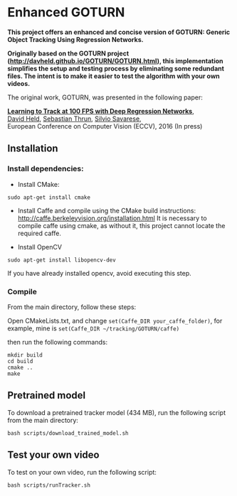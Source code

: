 # Enhanced GOTURN

**This project offers an enhanced and concise version of GOTURN: Generic Object Tracking Using Regression Networks.**

**Originally based on the GOTURN project (http://davheld.github.io/GOTURN/GOTURN.html), this implementation simplifies the setup and testing process by eliminating some redundant files. The intent is to make it easier to test the algorithm with your own videos.**

The original work, GOTURN, was presented in the following paper:

**[Learning to Track at 100 FPS with Deep Regression Networks](http://davheld.github.io/GOTURN/GOTURN.html)**,
<br>
[David Held](http://davheld.github.io/),
[Sebastian Thrun](http://robots.stanford.edu/),
[Silvio Savarese](http://cvgl.stanford.edu/silvio/),
<br>
European Conference on Computer Vision (ECCV), 2016 (In press)


## Installation

### Install dependencies:

* Install CMake:
```
sudo apt-get install cmake
```

* Install Caffe and compile using the CMake build instructions:
http://caffe.berkeleyvision.org/installation.html
It is necessary to compile caffe using cmake, as without it, this project cannot locate the required caffe.

* Install OpenCV
```
sudo apt-get install libopencv-dev
```
If you have already installed opencv, avoid executing this step.


### Compile

From the main directory, follow these steps:

Open CMakeLists.txt, and change `set(Caffe_DIR your_caffe_folder)`, for example, mine is `set(Caffe_DIR ~/tracking/GOTURN/caffe)`

then run the following commands:
```
mkdir build
cd build
cmake ..
make
```

## Pretrained model

To download a pretrained tracker model (434 MB), run the following script from the main directory:

```
bash scripts/download_trained_model.sh
```

## Test your own video

To test on your own video, run the following script:

```
bash scripts/runTracker.sh
```